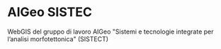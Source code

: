 # AIGeo SISTEC
WebGIS del gruppo di lavoro AIGeo "Sistemi e tecnologie integrate per l’analisi morfotettonica" (SISTECT)
